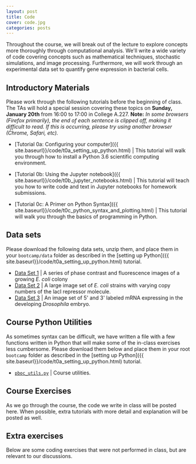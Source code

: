 ```yaml
---
layout: post
title: Code
cover: code.jpg
categories: posts
---
```


Throughout the course, we will break out of the lecture to explore concepts more thoroughly through computational analysis. We'll write a wide variety of code covering concepts such as mathematical techniques, stochastic simulations, and image processing. Furthermore, we will work through an experimental data set to quantify gene expression in bacterial cells.

## Introductory Materials
Please work through the following tutorials before the beginning of class. The TAs will hold a special session covering these topics on **Sunday, January 20th** from 16:00 to 17:00 in College A.227. **Note:** *In some browsers (Firefox primarily), the end of each sentence is clipped off, making it difficult to read. If this is occurring, please try using another browser (Chrome, Safari, etc).*

* [Tutorial 0a: Configuring your computer]({{ site.baseurl}}/code/t0a_setting_up_python.html) \| This tutorial will walk you through how to install a Python 3.6 scientific computing environment.

* [Tutorial 0b: Using the Jupyter notebook]({{ site.baseurl}}/code/t0b_jupyter_notebooks.html) \| This tutorial will teach you how to write code and text in Jupyter notebooks for homework submissions.

* [Tutorial 0c: A Primer on Python Syntax]({{ site.baseurl}}/code/t0c_python_syntax_and_plotting.html) \| This tutorial will walk you through the basics of programming in Python.

## Data sets

Please download the following data sets, unzip them, and place them in your `bootcamp/data` folder as described in the [setting up Python]({{ site.baseurl}}/code/t0a_setting_up_python.html) tutorial.

* [Data Set 1](http://www.rpdata.caltech.edu/courses/course_data/ecoli_growth.zip) \| A series of phase contrast and fluorescence images of a growing *E. coli* colony
* [Data Set 2](http://www.rpdata.caltech.edu/courses/course_data/lacI_titration.zip) \| A large image set of *E. coli* strains with varying copy numbers of the lacI repressor molecule.
* [Data Set 3](http://www.rpdata.caltech.edu/courses/course_data/fly_elongation.zip)
    \| An image set of 5' and 3' labeled mRNA expressing in the developing
    *Drosophila* embryo.

## Course Python Utilities
As sometimes syntax can be difficult, we have written a file with a few functions written in Python that will make some of the in-class exercises less cumbersome. Please download them below and place them in your root `bootcamp` folder as described in the [setting up Python]({{ site.baseurl}}/code/t0a_setting_up_python.html) tutorial.

* [`pboc_utils.py`](../../../../code/pboc_utils.py) \| Course utilities.

## Course Exercises
As we go through the course, the code we write in class will be posted here. When possible, extra tutorials with more detail and explanation will be posted as well.

## Extra exercises
Below are some coding exercises that were not performed in class, but are
relevant to our discussions.
